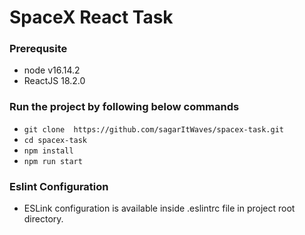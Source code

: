 # SpaceX React Task

### Prerequsite

- node v16.14.2
- ReactJS 18.2.0

### Run the project by following below commands

- `git clone  https://github.com/sagarItWaves/spacex-task.git`
- `cd spacex-task`
- `npm install`
- `npm run start`

### Eslint Configuration

- ESLink configuration is available inside .eslintrc file in project root directory.

